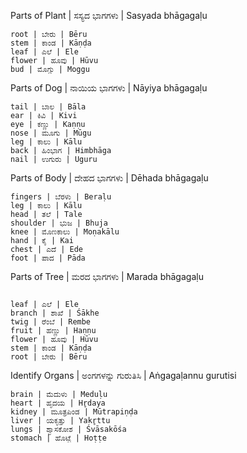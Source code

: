 Parts of Plant | ಸಸ್ಯದ ಭಾಗಗಳು | Sasyada bhāgagaḷu

```
root | ಬೇರು | Bēru
stem | ಕಾಂಡ | Kāṇḍa
leaf | ಎಲೆ | Ele
flower | ಹೂವು | Hūvu
bud | ಮೊಗ್ಗು | Moggu
```

Parts of Dog | ನಾಯಿಯ ಭಾಗಗಳು | Nāyiya bhāgagaḷu

```
tail | ಬಾಲ | Bāla
ear | ಕಿವಿ | Kivi
eye | ಕಣ್ಣು | Kaṇṇu
nose | ಮೂಗು | Mūgu
leg | ಕಾಲು | Kālu
back | ಹಿಂಭಾಗ | Himbhāga
nail | ಉಗುರು | Uguru
```

Parts of Body | ದೇಹದ ಭಾಗಗಳು | Dēhada bhāgagaḷu

```
fingers | ಬೆರಳು | Beraḷu
leg | ಕಾಲು | Kālu
head | ತಲೆ | Tale
shoulder | ಭುಜ | Bhuja
knee | ಮೊಣಕಾಲು | Moṇakālu
hand | ಕೈ | Kai
chest | ಎದೆ | Ede
foot | ಪಾದ | Pāda
```

Parts of Tree | ಮರದ ಭಾಗಗಳು | Marada bhāgagaḷu

```

leaf | ಎಲೆ | Ele
branch | ಶಾಖೆ | Śākhe
twig | ರೆಂಬೆ | Rembe
fruit | ಹಣ್ಣು | Haṇṇu
flower | ಹೂವು | Hūvu
stem | ಕಾಂಡ | Kāṇḍa
root | ಬೇರು | Bēru

```

Identify Organs | ಅಂಗಗಳನ್ನು ಗುರುತಿಸಿ | Aṅgagaḷannu gurutisi

```
brain | ಮೆದುಳು | Meduḷu
heart | ಹೃದಯ | Hr̥daya
kidney | ಮೂತ್ರಪಿಂಡ | Mūtrapiṇḍa
liver | ಯಕೃತ್ತು | Yakr̥ttu
lungs | ಶ್ವಾಸಕೋಶ | Śvāsakōśa
stomach | ಹೊಟ್ಟೆ | Hoṭṭe
```
